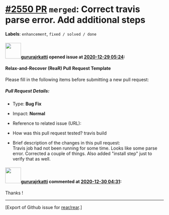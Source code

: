 [\#2550 PR](https://github.com/rear/rear/pull/2550) `merged`: Correct travis parse error. Add additional steps
==============================================================================================================

**Labels**: `enhancement`, `fixed / solved / done`

#### <img src="https://avatars.githubusercontent.com/u/74309971?v=4" width="50">[gururajrkatti](https://github.com/gururajrkatti) opened issue at [2020-12-29 05:24](https://github.com/rear/rear/pull/2550):

#### Relax-and-Recover (ReaR) Pull Request Template

Please fill in the following items before submitting a new pull request:

##### Pull Request Details:

-   Type: **Bug Fix**

-   Impact: **Normal**

-   Reference to related issue (URL):

-   How was this pull request tested? travis build

-   Brief description of the changes in this pull request:  
    Travis job had not been running for some time. Looks like some parse
    error. Corrected a couple of things. Also added "install step" just
    to verify that as well.

#### <img src="https://avatars.githubusercontent.com/u/74309971?v=4" width="50">[gururajrkatti](https://github.com/gururajrkatti) commented at [2020-12-30 04:31](https://github.com/rear/rear/pull/2550#issuecomment-752323930):

Thanks !

------------------------------------------------------------------------

\[Export of Github issue for
[rear/rear](https://github.com/rear/rear).\]
